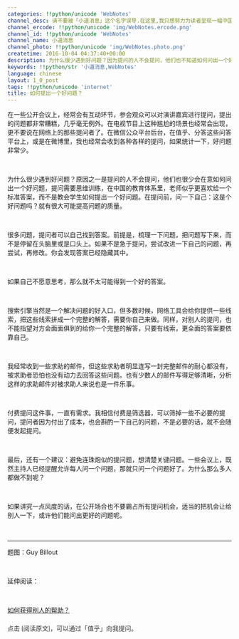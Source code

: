 ```yaml
---
categories: !!python/unicode 'WebNotes'
channel_desc: 请不要被「小道消息」这个名字误导.在这里,我只想努力为读者呈现一幅中国互联网的清明上河图.
channel_ercode: !!python/unicode 'img/WebNotes.ercode.png'
channel_id: !!python/unicode 'WebNotes'
channel_name: 小道消息
channel_photo: !!python/unicode 'img/WebNotes.photo.png'
createtime: 2016-10-04 04:37:40+00:00
description: 为什么很少遇到好问题？因为提问的人不会提问，他们也不知道如何问出一个好问题
keywords: !!python/str '小道消息,WebNotes'
language: chinese
layout: 1_0_post
tags: !!python/unicode 'internet'
title: 如何提出一个好问题？
---
```

<div class="rich_media_content" id="js_content">
<p>
         在一些公开会议上，经常会有互动环节，参会观众可以对演讲嘉宾进行提问，提出的问题都非常糟糕，几乎毫无例外。在电视节目上这种尴尬的场景也经常会出现，更不要说在网络上的那些提问者了。在微信公众平台后台，在值乎、分答这些问答平台上，或是在微博里，我也经常会收到各种各样的提问，如果统计一下，好问题非常少。
        </p>
<p>
<br/>
</p>
<p>
         为什么很少遇到好问题？原因之一是提问的人不会提问，他们也很少会在意如何问出一个好问题，提问需要思维训练，在中国的教育体系里，老师似乎更喜欢给一个标准答案，而不是教会学生如何提出一个好问题。在提问前，问一下自己：这是个好问题吗？就有很大可能提高问题的质量。
        </p>
<p>
<br/>
</p>
<p>
         很多问题，提问者可以自己找到答案。前提是，梳理一下问题，把问题写下来，而不是停留在头脑里或是口头上。如果不是急于提问，尝试改进一下自己的问题，再尝试，再修改。你会发现答案已经隐藏其中。
        </p>
<p>
<br/>
</p>
<p>
         如果自己不愿意思考，那么就不太可能得到一个好的答案。
        </p>
<p>
<br/>
</p>
<p>
         搜索引擎当然是一个解决问题的好入口，但多数时候，网络工具会给你提供一些线索，把这些线索拼成一个完整的解答，需要你自己来做。同样，对别人的提问，也不能指望对方会面面俱到的给你一个完整的解答，只要有线索，更全面的答案要依靠自己。
        </p>
<p>
<br/>
</p>
<p>
         我经常收到一些求助的邮件，但这些求助者明显连写一封完整邮件的耐心都没有，被求助者恐怕也没有动力去回答这些问题。也有少数人的邮件写得足够清晰，分析这样的求助邮件对被求助人来说也是一件乐事。
        </p>
<p>
<br/>
</p>
<p>
         付费提问这件事，一直有需求。我相信付费是筛选器，可以筛掉一些不必要的提问，提问者因为付出了成本，也会斟酌一下自己的问题，不是必要的话，就不会随便发起提问。
        </p>
<p>
<br/>
</p>
<p>
         最后，还有一个建议：避免连珠炮似的提问题，想清楚关键问题。一些会议上，既然主持人已经提醒允许每人问一个问题，那就只问一个问题好了。为什么那么多人都做不到呢？
        </p>
<p>
<br/>
</p>
<p>
         如果讲究一点风度的话，在公开场合也不要霸占所有提问机会，适当的把机会让给别人一下，或许他们能问出更好的问题呢。
        </p>
<p>
<br/>
</p>
<hr style="font-family: Lato, Helvetica, Arial, freesans, clean, sans-serif; border-right-width: 0px; border-bottom-width: 0px; border-left-width: 0px; border-top-style: solid; border-top-color: rgb(234, 234, 234); height: 1px; margin-top: 1em; margin-bottom: 1em; color: rgb(51, 51, 51); white-space: normal;"/>
<p>
         题图：Guy Billout
        </p>
<p>
<br/>
</p>
<p>
         延伸阅读：
         <br/>
</p>
<p>
<br/>
</p>
<p>
<a data_ue_src="http://mp.weixin.qq.com/s?__biz=MjM5ODIyMTE0MA==&amp;mid=2650968721&amp;idx=1&amp;sn=71527d4fbaecdb858f0e5167d0d1ef9e&amp;chksm=bd3836aa8a4fbfbcc1f7622500ab8bfb1eb8542eabf1a4e93a678fdf540f6f03192d59dde7ff&amp;scene=21#wechat_redirect" href="http://mp.weixin.qq.com/s?__biz=MjM5ODIyMTE0MA==&amp;mid=2650968721&amp;idx=1&amp;sn=71527d4fbaecdb858f0e5167d0d1ef9e&amp;chksm=bd3836aa8a4fbfbcc1f7622500ab8bfb1eb8542eabf1a4e93a678fdf540f6f03192d59dde7ff&amp;scene=21#wechat_redirect" target="_blank">
          如何获得别人的帮助？
         </a>
<br/>
</p>
<p style="font-family: Lato, Helvetica, Arial, freesans, clean, sans-serif; border: 0px; margin-top: 1.5em; margin-bottom: 1.5em; outline: 0px; line-height: 1.5em; color: rgb(51, 51, 51); white-space: normal;">
         点击 {阅读原文}，可以通过「值乎」向我提问。
        </p>
</div>